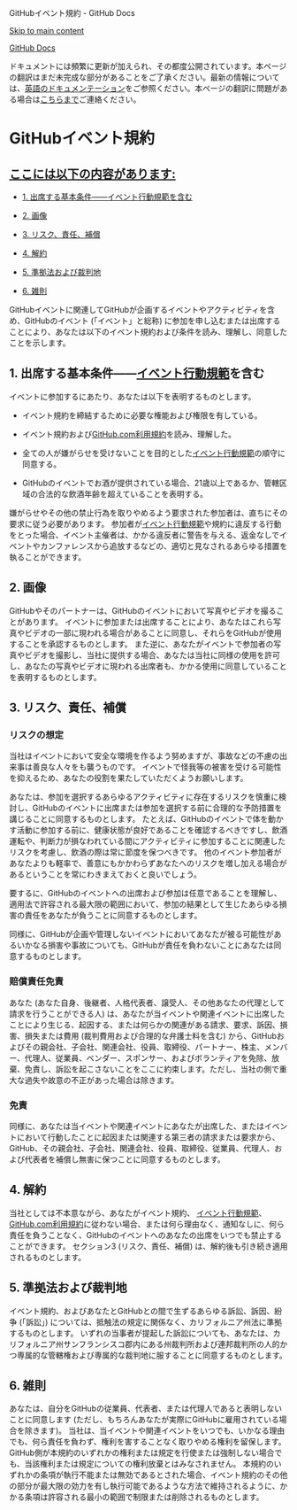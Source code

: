 GitHubイベント規約 - GitHub Docs

[Skip to main content](#main-content)

[](/ja)[GitHub Docs](/ja)

ドキュメントには頻繁に更新が加えられ、その都度公開されています。本ページの翻訳はまだ未完成な部分があることをご了承ください。最新の情報については、[英語のドキュメンテーション](/en)をご参照ください。本ページの翻訳に問題がある場合は[こちらまで](https://github.com/contact?form[subject]=translation%20issue%20on%20docs.github.com&form[comments]=)ご連絡ください。

GitHubイベント規約
==========

[ここには以下の内容があります:](/site-policy/github-terms/github-event-terms#in-this-article)
----------

* [1. 出席する基本条件――イベント行動規範を含む](#1-basic-requirements-to-attend---including-the-event-code-of-conduct)

* [2. 画像](#2-pictures)

* [3. リスク、責任、補償](#3-risk-liability-and-indemnity)

* [4. 解約](#4-termination)

* [5. 準拠法および裁判地](#5-choice-of-law-and-venue)

* [6. 雑則](#6-miscellaneous-terms)

GitHubイベントに関連してGitHubが企画するイベントやアクティビティを含め、GitHubのイベント (「イベント」と総称) に参加を申し込むまたは出席することにより、あなたは以下のイベント規約および条件を読み、理解し、同意したことを示します。

[](#1-basic-requirements-to-attend---including-the-event-code-of-conduct)1. 出席する基本条件――[イベント行動規範](/ja/articles/github-event-code-of-conduct)を含む
----------

イベントに参加するにあたり、あなたは以下を表明するものとします。

* イベント規約を締結するために必要な権能および権限を有している。

* イベント規約および[GitHub.com利用規約](/ja/articles/github-terms-of-service)を読み、理解した。

* 全ての人が嫌がらせを受けないことを目的とした[イベント行動規範](/ja/articles/github-event-code-of-conduct)の順守に同意する。

* GitHubのイベントでお酒が提供されている場合、21歳以上であるか、管轄区域の合法的な飲酒年齢を超えていることを表明する。

嫌がらせやその他の禁止行為を取りやめるよう要求された参加者は、直ちにその要求に従う必要があります。 参加者が[イベント行動規範](/ja/articles/github-event-code-of-conduct)や規約に違反する行動をとった場合、イベント主催者は、かかる違反者に警告を与える、返金なしでイベントやカンファレンスから追放するなどの、適切と見なされるあらゆる措置を執ることができます。

[](#2-pictures)2. 画像
----------

GitHubやそのパートナーは、GitHubのイベントにおいて写真やビデオを撮ることがあります。 イベントに参加または出席することにより、あなたはこれら写真やビデオの一部に現われる場合があることに同意し、それらをGitHubが使用することを承認するものとします。 また逆に、あなたがイベントで参加者の写真やビデオを撮影し、当社に提供する場合、あなたは当社に同様の使用を許可し、あなたの写真やビデオに現われる出席者も、かかる使用に同意していることを表明するものとします。

[](#3-risk-liability-and-indemnity)3. リスク、責任、補償
----------

### [](#assumption-of-risk)リスクの想定 ###

当社はイベントにおいて安全な環境を作るよう努めますが、事故などの不慮の出来事は善良な人々をも襲うものです。 イベントで怪我等の被害を受ける可能性を抑えるため、あなたの役割を果たしていただくようお願いします。

あなたは、参加を選択するあらゆるアクティビティに存在するリスクを慎重に検討し、GitHubのイベントに出席または参加を選択する前に合理的な予防措置を講じることに同意するものとします。 たとえば、GitHubのイベントで体を動かす活動に参加する前に、健康状態が良好であることを確認するべきですし、飲酒運転や、判断力が損なわれている間にアクティビティに参加することに関連したリスクを考慮し、飲酒の際は常に節度を保つべきです。 他のイベント参加者があなたよりも軽率で、善意にもかかわらずあなたへのリスクを増し加える場合があるということを常にわきまえておくと良いでしょう。

要するに、GitHubのイベントへの出席および参加は任意であることを理解し、適用法で許容される最大限の範囲において、参加の結果として生じたあらゆる損害の責任をあなたが負うことに同意するものとします。

同様に、GitHubが企画や管理しないイベントにおいてあなたが被る可能性があるいかなる損害や事故についても、GitHubが責任を負わないことにあなたは同意するものとします。

### [](#release-of-liability)賠償責任免責 ###

あなた (あなた自身、後継者、人格代表者、譲受人、その他あなたの代理として請求を行うことができる人) は、あなたが当イベントや関連イベントに出席したことにより生じる、起因する、または何らかの関連がある請求、要求、訴因、損害、損失または費用 (裁判費用および合理的な弁護士料を含む) から、GitHubおよびその親会社、子会社、関連会社、役員、取締役、パートナー、株主、メンバー、代理人、従業員、ベンダー、スポンサー、およびボランティアを免除、放棄、免責し、訴訟を起こさないことをここに約束します。ただし、当社の側で重大な過失や故意の不正があった場合は除きます。

### [](#indemnity)免責 ###

同様に、あなたは当イベントや関連イベントにあなたが出席した、またはイベントにおいて行動したことに起因または関連する第三者の請求または要求から、GitHub、その親会社、子会社、関連会社、役員、取締役、従業員、代理人、および代表者を補償し無害に保つことに同意するものとします。

[](#4-termination)4. 解約
----------

当社としては不本意ながら、あなたがイベント規約、 [イベント行動規範](/ja/articles/github-event-code-of-conduct)、[GitHub.com利用規約](/ja/articles/github-terms-of-service)に従わない場合、または何ら理由なく、通知なしに、何ら責任を負うことなく、GitHubのイベントへのあなたの出席をいつでも禁止することができます。 セクション3 (リスク、責任、補償) は、解約後も引き続き適用されるものとします。

[](#5-choice-of-law-and-venue)5. 準拠法および裁判地
----------

イベント規約、およびあなたとGitHubとの間で生ずるあらゆる訴訟、訴因、紛争 (「訴訟」) については、抵触法の規定に関係なく、カリフォルニア州法に準拠するものとします。 いずれの当事者が提起した訴訟についても、あなたは、カリフォルニア州サンフランシスコ郡内にある州裁判所および連邦裁判所の人的かつ専属的な管轄権および専属的な裁判地に服することに同意するものとします。

[](#6-miscellaneous-terms)6. 雑則
----------

あなたは、自分をGitHubの従業員、代表者、または代理人であると表明しないことに同意します (ただし、もちろんあなたが実際にGitHubに雇用されている場合を除きます)。 当社は、当イベントや関連イベントをいつでも、いかなる理由でも、何ら責任を負わず、権利を害することなく取りやめる権利を留保します。 GitHub側が本規約のいずれかの権利または規定を行使または強制しない場合でも、当該権利または規定についての権利放棄とはみなされません。 本規約のいずれかの条項が執行不能または無効であるとされた場合、イベント規約のその他の部分が最大限の効力を有し執行可能であるような方法で維持されるように、かかる条項は許容される最小の範囲で制限または削除されるものとします。
